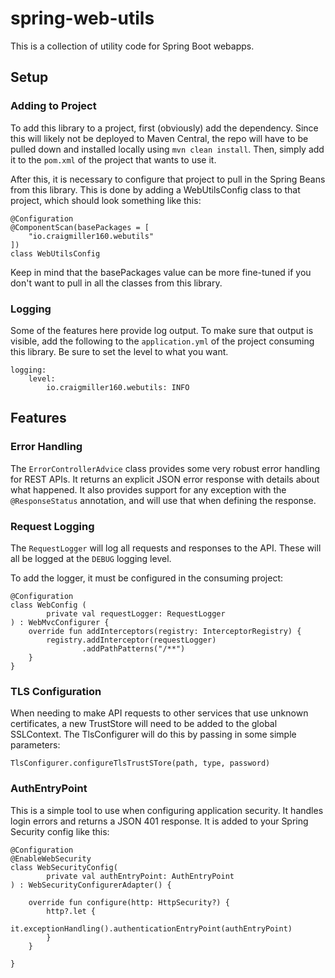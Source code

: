 # spring-web-utils

This is a collection of utility code for Spring Boot webapps.

## Setup

### Adding to Project

To add this library to a project, first (obviously) add the dependency. Since this will likely not be deployed to Maven Central, the repo will have to be pulled down and installed locally using `mvn clean install`. Then, simply add it to the `pom.xml` of the project that wants to use it.

After this, it is necessary to configure that project to pull in the Spring Beans from this library. This is done by adding a WebUtilsConfig class to that project, which should look something like this:

```
@Configuration
@ComponentScan(basePackages = [
    "io.craigmiller160.webutils"
])
class WebUtilsConfig
```

Keep in mind that the basePackages value can be more fine-tuned if you don't want to pull in all the classes from this library.

### Logging

Some of the features here provide log output. To make sure that output is visible, add the following to the `application.yml` of the project consuming this library. Be sure to set the level to what you want.

```
logging:
    level:
        io.craigmiller160.webutils: INFO
```

## Features

### Error Handling

The `ErrorControllerAdvice` class provides some very robust error handling for REST APIs. It returns an explicit JSON error response with details about what happened. It also provides support for any exception with the `@ResponseStatus` annotation, and will use that when defining the response.

### Request Logging

The `RequestLogger` will log all requests and responses to the API. These will all be logged at the `DEBUG` logging level.

To add the logger, it must be configured in the consuming project:

```
@Configuration
class WebConfig (
        private val requestLogger: RequestLogger
) : WebMvcConfigurer {
    override fun addInterceptors(registry: InterceptorRegistry) {
        registry.addInterceptor(requestLogger)
                .addPathPatterns("/**")
    }
}
```

### TLS Configuration

When needing to make API requests to other services that use unknown certificates, a new TrustStore will need to be added to the global SSLContext. The TlsConfigurer will do this by passing in some simple parameters:

```
TlsConfigurer.configureTlsTrustSTore(path, type, password)
```

### AuthEntryPoint

This is a simple tool to use when configuring application security. It handles login errors and returns a JSON 401 response. It is added to your Spring Security config like this:

```
@Configuration
@EnableWebSecurity
class WebSecurityConfig(
        private val authEntryPoint: AuthEntryPoint
) : WebSecurityConfigurerAdapter() {

    override fun configure(http: HttpSecurity?) {
        http?.let {
            it.exceptionHandling().authenticationEntryPoint(authEntryPoint)
        }
    }

}
```
